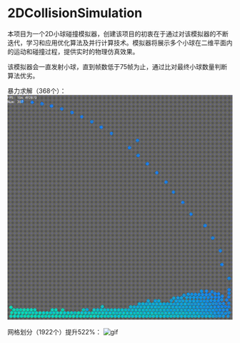 # 2DCollisionSimulation

本项目为一个2D小球碰撞模拟器，创建该项目的初衷在于通过对该模拟器的不断迭代，学习和应用优化算法及并行计算技术。模拟器将展示多个小球在二维平面内的运动和碰撞过程，提供实时的物理仿真效果。

该模拟器会一直发射小球，直到帧数低于75帧为止，通过比对最终小球数量判断算法优劣。

暴力求解（368个）：
![gif](https://github.com/Neuroglial/2DCollisionSimulation/blob/main/res/Violent%20solution.gif)

网格划分（1922个）提升522%：
![gif](https://github.com/Neuroglial/2DCollisionSimulation/blob/main/res/GridDivision.gif)

